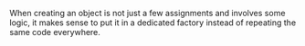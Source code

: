 When creating an object is not just a few assignments and involves some logic, it makes sense to put it in a dedicated factory instead of repeating the same code everywhere.
